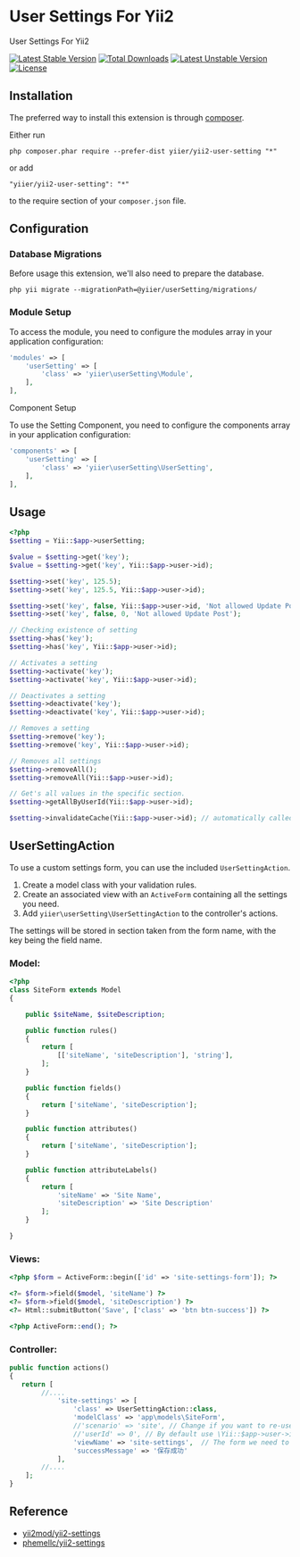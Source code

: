 User Settings For Yii2
======================
User Settings For Yii2

[![Latest Stable Version](https://poser.pugx.org/yiier/yii2-user-setting/v/stable)](https://packagist.org/packages/yiier/yii2-user-setting)
[![Total Downloads](https://poser.pugx.org/yiier/yii2-user-setting/downloads)](https://packagist.org/packages/yiier/yii2-user-setting)
[![Latest Unstable Version](https://poser.pugx.org/yiier/yii2-user-setting/v/unstable)](https://packagist.org/packages/yiier/yii2-user-setting)
[![License](https://poser.pugx.org/yiier/yii2-user-setting/license)](https://packagist.org/packages/yiier/yii2-user-setting)

Installation
------------

The preferred way to install this extension is through [composer](http://getcomposer.org/download/).

Either run

```
php composer.phar require --prefer-dist yiier/yii2-user-setting "*"
```

or add

```
"yiier/yii2-user-setting": "*"
```

to the require section of your `composer.json` file.


Configuration
------

### Database Migrations

Before usage this extension, we'll also need to prepare the database.

```
php yii migrate --migrationPath=@yiier/userSetting/migrations/
```

### Module Setup

To access the module, you need to configure the modules array in your application configuration:

```php
'modules' => [
    'userSetting' => [
        'class' => 'yiier\userSetting\Module',
    ],
],

```

Component Setup

To use the Setting Component, you need to configure the components array in your application configuration:

```php
'components' => [
    'userSetting' => [
        'class' => 'yiier\userSetting\UserSetting',
    ],
],
```

Usage
-----

```php
<?php
$setting = Yii::$app->userSetting;

$value = $setting->get('key');
$value = $setting->get('key', Yii::$app->user->id);

$setting->set('key', 125.5);
$setting->set('key', 125.5, Yii::$app->user->id);

$setting->set('key', false, Yii::$app->user->id, 'Not allowed Update Post');
$setting->set('key', false, 0, 'Not allowed Update Post');

// Checking existence of setting
$setting->has('key');
$setting->has('key', Yii::$app->user->id);

// Activates a setting
$setting->activate('key');
$setting->activate('key', Yii::$app->user->id);

// Deactivates a setting
$setting->deactivate('key');
$setting->deactivate('key', Yii::$app->user->id);

// Removes a setting
$setting->remove('key');
$setting->remove('key', Yii::$app->user->id);

// Removes all settings
$setting->removeAll();
$setting->removeAll(Yii::$app->user->id);

// Get's all values in the specific section.
$setting->getAllByUserId(Yii::$app->user->id);

$setting->invalidateCache(Yii::$app->user->id); // automatically called on set(), remove();
```

UserSettingAction
-----

To use a custom settings form, you can use the included `UserSettingAction`.

1. Create a model class with your validation rules.
2. Create an associated view with an `ActiveForm` containing all the settings you need.
3. Add `yiier\userSetting\UserSettingAction` to the controller's actions.

The settings will be stored in section taken from the form name, with the key being the field name.

### Model:

```php
<?php
class SiteForm extends Model
{

    public $siteName, $siteDescription;

    public function rules()
    {
        return [
            [['siteName', 'siteDescription'], 'string'],
        ];
    }

    public function fields()
    {
        return ['siteName', 'siteDescription'];
    }

    public function attributes()
    {
        return ['siteName', 'siteDescription'];
    }

    public function attributeLabels()
    {
        return [
            'siteName' => 'Site Name',
            'siteDescription' => 'Site Description'
        ];
    }

}
```

### Views:

```php
<?php $form = ActiveForm::begin(['id' => 'site-settings-form']); ?>

<?= $form->field($model, 'siteName') ?>
<?= $form->field($model, 'siteDescription') ?>
<?= Html::submitButton('Save', ['class' => 'btn btn-success']) ?>

<?php ActiveForm::end(); ?>

```

### Controller:

```php
public function actions() 
{
   return [
   		//....
            'site-settings' => [
                'class' => UserSettingAction::class,
                'modelClass' => 'app\models\SiteForm',
                //'scenario' => 'site',	// Change if you want to re-use the model for multiple setting form.
                //'userId' => 0', // By default use \Yii::$app->user->id
                'viewName' => 'site-settings',	// The form we need to render
                'successMessage' => '保存成功'
            ],
        //....
    ];
}
```

Reference
-----

- [yii2mod/yii2-settings](https://github.com/yii2mod/yii2-settings)
- [phemellc/yii2-settings](https://github.com/phemellc/yii2-settings)
